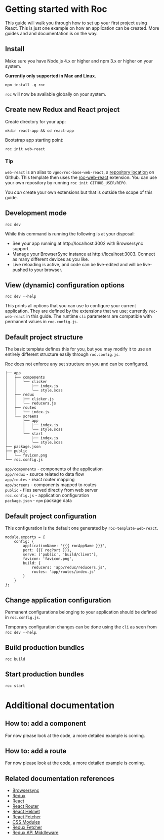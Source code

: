 # Getting started with Roc

This guide will walk you through how to set up your first project using React. This is just one example on how an application can be created. More guides and and documentation is on the way.

## Install
Make sure you have Node.js 4.x or higher and npm 3.x or higher on your system.

__Currently only supported in Mac and Linux.__

```
npm install -g roc
```
`roc` will now be available globally on your system.

## Create new Redux and React project
Create directory for your app:
```
mkdir react-app && cd react-app
```
Bootstrap app starting point:
```
roc init web-react
```
### Tip
`web-react` is an alias to `vgno/roc-base-web-react`, a [repository location](https://github.com/vgno/roc-template-web-react) on Github. This template then uses the [roc-web-react](https://github.com/vgno/roc-web-react) extension. You can use your own repository by running `roc init GITHUB_USER/REPO`.

You _can_ create your own extensions but that is outside the scope of this guide.

## Development mode
```
roc dev
```
While this command is running the following is at your disposal:
- See your app running at http://localhost:3002 with Browsersync support.
- Manage your BrowserSync instance at http://localhost:3003. Connect as many different devices as you like.
- Live reloading is active, and code can be live-edited and will be live-pushed to your browser.

## View (dynamic) configuration options
```
roc dev --help
```

This prints all options that you can use to configure your current application. They are defined by the extensions that we use; currently `roc-web-react` in this guide. The runtime `cli` parameters are compatible with permanent values in `roc.config.js`.

## Default project structure
The basic template defines this for you, but you may modify it to use an entirely different structure easily through `roc.config.js`.

Roc does not enforce any set structure on you and can be configured.
```
├── app
│   ├── components
│   │   └── clicker
│   │       ├── index.js
│   │       └── style.scss
│   ├── redux
│   │   ├── clicker.js
│   │   └── reducers.js
│   ├── routes
│   │   └── index.js
│   └── screens
│       ├── app
│       │   ├── index.js
│       │   └── style.scss
│       └── start
│           ├── index.js
│           └── style.scss
├── package.json
├── public
│   └── favicon.png
└── roc.config.js

```

`app/components` - components of the application  
`app/redux` - source related to data flow  
`app/routes` - react router mapping  
`app/screens` - components mapped to routes  
`public` - files served directly from web server  
`roc.config.js` - application configuration  
`package.json` - `npm` package data

## Default project configuration
This configuration is the default one generated by `roc-template-web-react`.
```
module.exports = {
    config: {
        applicationName: '{{{ rocAppName }}}',
        port: {{{ rocPort }}},
        serve: ['public', 'build/client'],
        favicon: 'favicon.png',
        build: {
            reducers: 'app/redux/reducers.js',
            routes: 'app/routes/index.js'
        }
    }
};
```

## Change application configuration
Permanent configurations belonging to your application should be defined in `roc.config.js`.

Temporary configuration changes can be done using the `cli` as seen from `roc dev --help`.

## Build production bundles
```
roc build
```

## Start production bundles
```
roc start
```

# Additional documentation

## How to: add a component
For now please look at the code, a more detailed example is coming.

## How to: add a route
For now please look at the code, a more detailed example is coming.

## Related documentation references
- [Browsersync](browsersync.io)
- [Redux](https://github.com/rackt/redux)
- [React](https://facebook.github.io/react/)
- [React Router](https://github.com/rackt/react-router)
- [React Helmet](https://github.com/nfl/react-helmet)
- [React Fetcher](https://github.com/markdalgleish/react-fetcher)
- [CSS Modules](https://github.com/css-modules/css-modules)
- [Redux Fetcher](https://github.com/vgno/redux-fetcher)
- [Redux API Middleware](https://github.com/vgno/redux-api-middleware)

